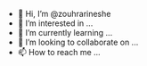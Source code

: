 - 👋 Hi, I’m @zouhrarineshe
- 👀 I’m interested in ...
- 🌱 I’m currently learning ...
- 💞️ I’m looking to collaborate on ...
- 📫 How to reach me ...

<!---
zouhrarineshe/zouhrarineshe is a ✨ special ✨ repository because its `README.md` (this file) appears on your GitHub profile.
You can click the Preview link to take a look at your changes.
--->
